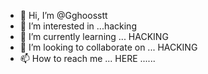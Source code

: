 - 👋 Hi, I’m @Gghoosstt
- 👀 I’m interested in ...hacking
- 🌱 I’m currently learning ... HACKING
- 💞️ I’m looking to collaborate on ... HACKING 
- 📫 How to reach me ... HERE ......

<!---
Gghoosstt/Gghoosstt is a ✨ special ✨ repository because its `README.md` (this file) appears on your GitHub profile.
You can click the Preview link to take a look at your changes.
--->
